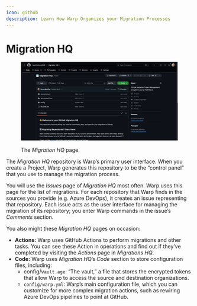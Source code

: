 ```yaml
---
icon: github
description: Learn How Warp Organizes your Migration Processes
---
```


# Migration HQ

<figure><img src="../../.gitbook/assets/image (39).png" alt=""><figcaption><p>The <em>Migration HQ</em> page.</p></figcaption></figure>

The _Migration HQ_ repository is Warp’s primary user interface. When you create a Project, Warp generates this repository to be the “control panel” that you use to manage the migration process.

You will use the _Issues_ page of _Migration HQ_ most often. Warp uses this page for the list of migrations. For each repository that Warp finds in the sources you provide (e.g. Azure DevOps), it creates an issue representing that repository. Each issue acts as the user interface for managing the migration of its repository; you enter Warp commands in the issue’s _Comments_ section.

You also might these _Migration HQ_ pages on occasion:

* **Actions:** Warp uses GitHub Actions to perform migrations and other tasks. You can see these Action in operations and find out if they’ve completed by visiting the _Actions_ page in _Migrations HQ_.
* **Code:** Warp uses _Migration HQ_’s _Code_ section to store configuration files, including:
  * config/v`ault.age`:  “The vault,” a file that stores the encrypted tokens that allow Warp to access the source and destination organizations.
  * `config/warp.yml`:  Warp’s main configuration file, which you can customize for more complex migration actions, such as rewiring Azure DevOps pipelines to point at GitHub.

